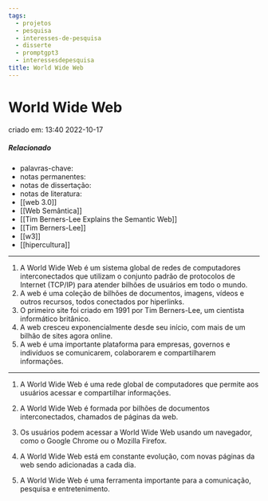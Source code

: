 ```yaml
---
tags:
  - projetos
  - pesquisa
  - interesses-de-pesquisa
  - disserte
  - promptgpt3
  - interessesdepesquisa
title: World Wide Web
---
```


# World Wide Web

criado em: 13:40 2022-10-17

##### Relacionado

- palavras-chave: 
- notas permanentes: 
- notas de dissertação:
- notas de literatura: 
- [[web 3.0]]
- [[Web Semântica]]
- [[Tim Berners-Lee Explains the Semantic Web]]
- [[Tim Berners-Lee]]
- [[w3]]
- [[hipercultura]]

---

1. A World Wide Web é um sistema global de redes de computadores interconectados que utilizam o conjunto padrão de protocolos de Internet (TCP/IP) para atender bilhões de usuários em todo o mundo.
2. A web é uma coleção de bilhões de documentos, imagens, vídeos e outros recursos, todos conectados por hiperlinks.
3. O primeiro site foi criado em 1991 por Tim Berners-Lee, um cientista informático britânico.
4. A web cresceu exponencialmente desde seu início, com mais de um bilhão de sites agora online.
5. A web é uma importante plataforma para empresas, governos e indivíduos se comunicarem, colaborarem e compartilharem informações.

---
1. A World Wide Web é uma rede global de computadores que permite aos usuários acessar e compartilhar informações.

2. A World Wide Web é formada por bilhões de documentos interconectados, chamados de páginas da web.

3. Os usuários podem acessar a World Wide Web usando um navegador, como o Google Chrome ou o Mozilla Firefox.

4. A World Wide Web está em constante evolução, com novas páginas da web sendo adicionadas a cada dia.

5. A World Wide Web é uma ferramenta importante para a comunicação, pesquisa e entretenimento.
